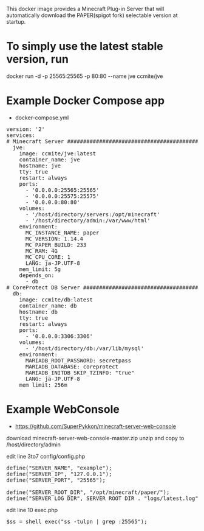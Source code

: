 This docker image provides a Minecraft Plug-in Server that will automatically download the PAPER(spigot fork) selectable version at startup.

# To simply use the latest stable version, run
docker run -d -p 25565:25565 -p 80:80 --name jve ccmite/jve


# Example Docker Compose app

* docker-compose.yml

<pre>
version: '2'
services:
# Minecraft Server ###################################################
  jve:
    image: ccmite/jve:latest
    container_name: jve
    hostname: jve
    tty: true
    restart: always
    ports:
      - '0.0.0.0:25565:25565'
      - '0.0.0.0:25575:25575'
      - '0.0.0.0:80:80'
    volumes:
      - '/host/directory/servers:/opt/minecraft'
      - '/host/directory/admin:/var/www/html'
    environment:
      MC_INSTANCE_NAME: paper
      MC_VERSION: 1.14.4
      MC_PAPER_BUILD: 233
      MC_RAM: 4G
      MC_CPU_CORE: 1
      LANG: ja-JP.UTF-8
    mem_limit: 5g
    depends_on:
      - db
# CoreProtect DB Server ##############################################
  db:
    image: ccmite/db:latest
    container_name: db
    hostname: db
    tty: true
    restart: always
    ports:
      - '0.0.0.0:3306:3306'
    volumes:
      - '/host/directory/db:/var/lib/mysql'
    environment:
      MARIADB_ROOT_PASSWORD: secretpass
      MARIADB_DATABASE: coreprotect
      MARIADB_INITDB_SKIP_TZINFO: "true"
      LANG: ja-JP.UTF-8
    mem_limit: 256m
</pre>


# Example WebConsole

* https://github.com/SuperPykkon/minecraft-server-web-console

download minecraft-server-web-console-master.zip
unzip and copy to /host/directory/admin

edit line 3to7 config/config.php

<pre>
define("SERVER_NAME", "example");
define("SERVER_IP", "127.0.0.1");
define("SERVER_PORT", "25565");

define("SERVER_ROOT_DIR", "/opt/minecraft/paper/");
define("SERVER_LOG_DIR", SERVER_ROOT_DIR . "logs/latest.log");
</pre>

edit line 10 exec.php
<pre>
$ss = shell_exec("ss -tulpn | grep :25565");
</pre>
